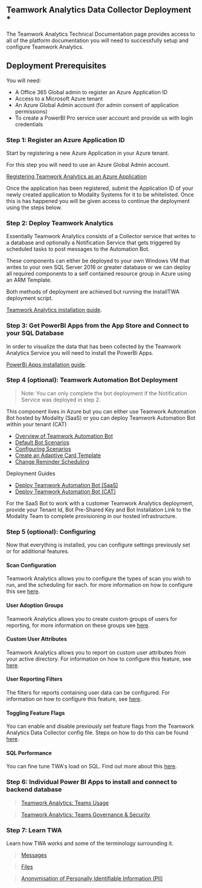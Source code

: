 ## Teamwork Analytics Data Collector Deployment *

The Teamwork Analytics Technical Documentation page provides access to all of the platform documentation you will need to successfully setup and configure Teamwork Analytics.

## Deployment Prerequisites

You will need:

- A Office 365 Global admin to register an Azure Application ID
- Access to a Microsoft Azure tenant
- An Azure Global Admin account (for admin consent of application permissions)
- To create a PowerBI Pro service user account and provide us with login credentials

### Step 1: Register an Azure Application ID

Start by registering a new Azure Application in your Azure tenant. 

For this step you will need to use an Azure Global Admin account. 

[Registering Teamwork Analytics as an Azure Application](registerapplication.md)

Once the application has been registered, submit the Application ID of your newly created application to Modality Systems for it to be whitelisted. Once this is has happened you will be given access to continue the deployment using the steps below.

### Step 2: Deploy Teamwork Analytics

Essentially Teamwork Analytics consists of a Collector service that writes to a database and optionally a Notification Service that gets triggered by scheduled tasks to post messages to the Automation Bot. 

These components can either be deployed to your own Windows VM that writes to your own SQL Server 2016 or greater database or we can deploy all required components to a self contained resource group in Azure using an ARM Template.

Both methods of deployment are achieved but running the InstallTWA deployment script.

[Teamwork Analytics installation guide](deploytwa.md).

### Step 3: Get PowerBI Apps from the App Store and Connect to your SQL Database

In order to visualize the data that has been collected by the Teamwork Analytics Service you will need to install the PowerBi Apps.

[PowerBi Apps installation guide](PowerBIAppsAdminInstallGuide.md).

### Step 4 (optional): Teamwork Automation Bot Deployment

> Note: You can only complete the bot deployment if the Notification Service was deployed in step 2.

This component lives in Azure but you can either use Teamwork Automation Bot hosted by Modality (SaaS) or you can deploy Teamwork Automation Bot within your tenant (CAT)

- [Overview of Teamwork Automation Bot](automation\TWA-Automation)
- [Default Bot Scenarios](automation\TWA-Bot-Scenarios)
- [Configuring Scenarios](automation\TWA-Automation-ConfigurableScenarios)
- [Create an Adaptive Card Template](automation\TWA-Automation-CreateAdaptiveCardTemplate)
- [Change Reminder Scheduling](NotificationTaskScheduling.md)

Deployment Guides

- [Deploy Teamwork Automation Bot (SaaS)](deployteamsapp.md)
- [Deploy Teamwork Automation Bot (CAT)](automation\customerHosted)

For the SaaS Bot to work with a customer Teamwork Analytics deployment, provide your Tenant Id, Bot Pre-Shared Key and Bot Installation Link to the Modality Team to complete provisioning in our hosted infrastructure.

### Step 5 (optional): Configuring 

Now that everything is installed, you can configure settings previously set or for additional features.

#### Scan Configuration

Teamwork Analytics allows you to configure the types of scan you wish to run, and the scheduling for each. for more information on how to configure this see [here](scan-configuration.md).

#### User Adoption Groups

Teamwork Analytics allows you to create custom groups of users for reporting, for more information on these groups see [here](UserAdoptionGroups.md).

#### Custom User Attributes

Teamwork Analytics allows you to report on custom user attributes from your active directory. For information on how to configure this feature, see [here](CustomUserAttributes.md).

#### User Reporting Filters

The filters for reports containing user data can be configured. For information on how to configure this feature, see [here](user-reporting-filters.md).

#### Toggling Feature Flags

You can enable and disable previously set feature flags from the Teamwork Analytics Data Collector config file. Steps on how to do this can be found [here](ChangingFeatureFlags.md).

#### SQL Performance
You can fine tune TWA's load on SQL. Find out more about this [here](sql-performance.md).

### Step 6: Individual Power BI Apps to install and connect to backend database
>[Teamwork Analytics: Teams Usage](ModalityTeamsUsage.md)

>[Teamwork Analytics: Teams Governance & Security](ModalityTeamsGovernanceAndSecurity.md)

### Step 7: Learn TWA
Learn how TWA works and some of the terminology surrounding it.
>[Messages](messages.md)

>[Files](files.md)

>[Anonymisation of Personally Identifiable Information (PII)](Anonymisation.md)
